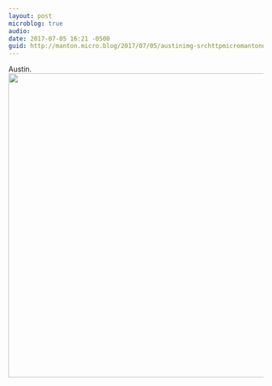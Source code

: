 ```yaml
---
layout: post
microblog: true
audio: 
date: 2017-07-05 16:21 -0500
guid: http://manton.micro.blog/2017/07/05/austinimg-srchttpmicromantonorguploadscebjpg-width.html
---
```

Austin.<img src="http://micro.manton.org/uploads/2017/4753ceb004.jpg" width="600" height="600" />
